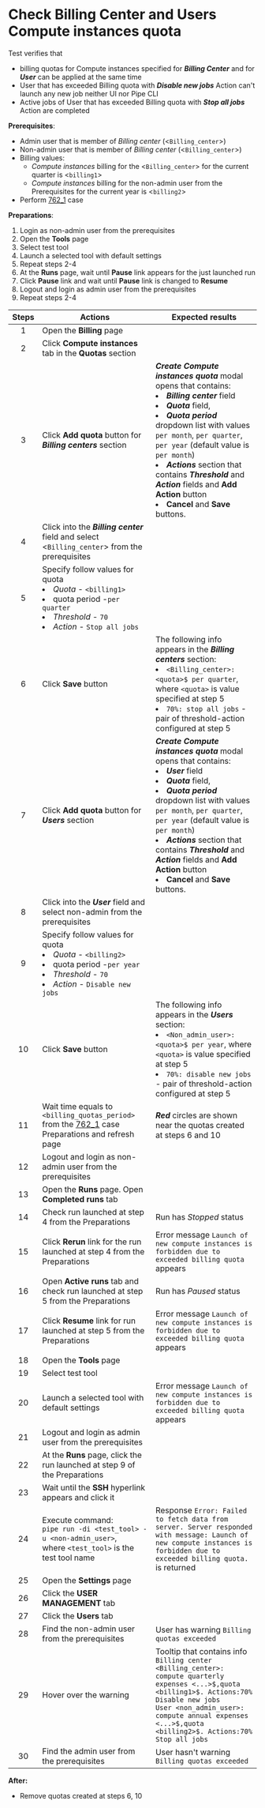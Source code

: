 # Check Billing Center and Users Compute instances quota

Test verifies that
- billing quotas for Compute instances specified for ***Billing Center*** and for ***User*** can be applied at the same time
- User that has exceeded Billing quota with ***Disable new jobs*** Action can't launch any new job neither UI nor Pipe CLI
- Active jobs of User that has exceeded Billing quota with ***Stop all jobs*** Action are completed

**Prerequisites**:
- Admin user that is member of *Billing center* (<`Billing_center`>)
- Non-admin user that is member of *Billing center* (<`Billing_center`>)
- Billing values:
    - *Compute instances* billing for the <`Billing_center`> for the current quarter is <`billing1`>
    - *Compute instances* billing for the non-admin user from the Prerequisites for the current year is <`billing2`>
- Perform [762_1](762_1.md) case

**Preparations**:
1. Login as non-admin user from the prerequisites
2. Open the **Tools** page
3. Select test tool
4. Launch a selected tool with default settings
5. Repeat steps 2-4
6. At the **Runs** page, wait until **Pause** link appears for the just launched run
7. Click **Pause** link and wait until **Pause** link is changed to **Resume**
8. Logout and login as admin user from the prerequisites
9. Repeat steps 2-4

| Steps | Actions | Expected results |
| :---: | --- | --- |
| 1 | Open the **Billing** page | |
| 2 | Click **Compute instances** tab in the **Quotas** section | | 
| 3 | Click **Add quota** button for ***Billing centers*** section | ***Create Compute instances quota*** modal opens that contains: <li> ***Billing center*** field <li> ***Quota*** field, <li> ***Quota period*** dropdown list with values `per month`, `per quarter`, `per year` (default value is `per month`) <li> ***Actions*** section that contains ***Threshold*** and ***Action*** fields and **Add Action** button <li> **Cancel** and **Save** buttons. |
| 4 | Click into the ***Billing center*** field and select <`Billing_center`> from the prerequisites | | 
| 5 | Specify follow values for quota <li> *Quota* - `<billing1>` <li> quota period -`per quarter` <li> *Threshold* - `70` <li> *Action* - `Stop all jobs` | |
| 6 | Click **Save** button | The following info appears in the ***Billing centers*** section: <li> `<Billing_center>: <quota>$ per quarter`, where `<quota>` is value specified at step 5 <li> `70%: stop all jobs` - pair of threshold-action configured at step 5 |
| 7 | Click **Add quota** button for ***Users*** section | ***Create Compute instances quota*** modal opens that contains: <li> ***User*** field <li> ***Quota*** field, <li> ***Quota period*** dropdown list with values `per month`, `per quarter`, `per year` (default value is `per month`) <li> ***Actions*** section that contains ***Threshold*** and ***Action*** fields and **Add Action** button <li> **Cancel** and **Save** buttons. |
| 8 | Click into the ***User*** field and select non-admin from the prerequisites | | 
| 9 | Specify follow values for quota <li> *Quota* - `<billing2>` <li> quota period -`per year` <li> *Threshold* - `70` <li> *Action* - `Disable new jobs` | | 
| 10 | Click **Save** button | The following info appears in the ***Users*** section: <li> `<Non_admin_user>: <quota>$ per year`, where `<quota>` is value specified at step 5 <li> `70%: disable new jobs` - pair of threshold-action configured at step 5 |
| 11 | Wait time equals to `<billing_quotas_period>` from the [762_1](762_1.md) case Preparations and refresh page | ***Red*** circles are shown near the quotas created at steps 6 and 10 | 
| 12 | Logout and login as non-admin user from the prerequisites | |
| 13 | Open the **Runs** page. Open **Completed runs** tab | |
| 14 | Check run launched at step 4 from the Preparations | Run has *Stopped* status |
| 15 | Click **Rerun** link for the run launched at step 4 from the Preparations | Error message `Launch of new compute instances is forbidden due to exceeded billing quota` appears | 
| 16 | Open **Active runs** tab and check run launched at step 5 from the Preparations | Run has *Paused* status |
| 17 | Click **Resume** link for run launched at step 5 from the Preparations | Error message `Launch of new compute instances is forbidden due to exceeded billing quota` appears |
| 18 | Open the **Tools** page | |
| 19 | Select test tool | |
| 20 | Launch a selected tool with default settings | Error message `Launch of new compute instances is forbidden due to exceeded billing quota` appears |
| 21 | Logout and login as admin user from the prerequisites | |
| 22 | At the **Runs** page, click the run launched at step 9 of the Preparations
| 23 | Wait until the **SSH** hyperlink appears and click it | |
| 24 | Execute command: <br> `pipe run -di <test_tool> -u <non-admin_user>`, <br> where `<test_tool>` is the test tool name | Response `Error: Failed to fetch data from server. Server responded with message: Launch of new compute instances is forbidden due to exceeded billing quota.` is returned |
| 25 | Open the **Settings** page | |
| 26 | Click the **USER MANAGEMENT** tab | |
| 27 | Click the **Users** tab | |
| 28 | Find the non-admin user from the prerequisites | User has warning `Billing quotas exceeded` |
| 29 | Hover over the warning | Tooltip that contains info <br> `Billing center <Billing_center>: compute quarterly expenses <...>$,quota <billing1>$. Actions:70% Disable new jobs` <br> `User <non_admin_user>: compute annual expenses <...>$,quota <billing2>$. Actions:70% Stop all jobs` |
| 30 | Find the admin user from the prerequisites | User hasn't warning `Billing quotas exceeded` |

**After:**
- Remove quotas created at steps 6, 10

